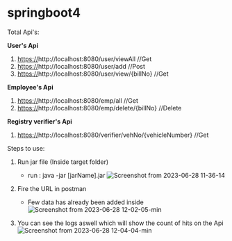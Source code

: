 # springboot4
Total Api's:

**User's Api**
1. [https://](http://localhost:8080/user/viewAll)http://localhost:8080/user/viewAll  //Get
2. [https://](http://localhost:8080/user/add)http://localhost:8080/user/add  //Post
3. [https://](http://localhost:8080/view/1001)http://localhost:8080/user/view/{billNo}  //Get

**Employee's Api**
1. [https://](http://localhost:8080/emp/all)http://localhost:8080/emp/all  //Get
2. [https://](http://localhost:8080/emp/delete/1001)http://localhost:8080/emp/delete/{billNo}  //Delete

**Registry verifier's Api**
1. [https://](http://localhost:8080/emp/all)http://localhost:8080/verifier/vehNo/{vehicleNumber}  //Get


Steps to use:
1. Run jar file (Inside target folder)
   - run : java -jar [jarName].jar
     ![Screenshot from 2023-06-28 11-36-14](https://github.com/Hardeek-Simform/springboot4/assets/125272475/6b9126f2-2438-4fba-ad0d-ba670dc39ac9)


2. Fire the URL in postman
   - Few data has already been added inside 
![Screenshot from 2023-06-28 12-02-05-min](https://github.com/Hardeek-Simform/springboot4/assets/125272475/09883069-c204-4be8-9312-01b3b0dab100)


3. You can see the logs aswell which will show the count of hits on the Api
 ![Screenshot from 2023-06-28 12-04-04-min](https://github.com/Hardeek-Simform/springboot4/assets/125272475/20684363-1616-4cf5-bb9e-ab1ba1b63572)
    



